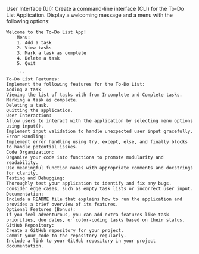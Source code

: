 User Interface (UI):
Create a command-line interface (CLI) for the To-Do List Application.
Display a welcoming message and a menu with the following options:
```
Welcome to the To-Do List App!
    Menu:
    1. Add a task
    2. View tasks
    3. Mark a task as complete
    4. Delete a task
    5. Quit

    ```
To-Do List Features:
Implement the following features for the To-Do List:
Adding a task
Viewing the list of tasks with from Incomplete and Complete tasks.
Marking a task as complete.
Deleting a task.
Quitting the application.
User Interaction:
Allow users to interact with the application by selecting menu options using input().
Implement input validation to handle unexpected user input gracefully.
Error Handling:
Implement error handling using try, except, else, and finally blocks to handle potential issues.
Code Organization:
Organize your code into functions to promote modularity and readability.
Use meaningful function names with appropriate comments and docstrings for clarity.
Testing and Debugging:
Thoroughly test your application to identify and fix any bugs.
Consider edge cases, such as empty task lists or incorrect user input.
Documentation:
Include a README file that explains how to run the application and provides a brief overview of its features.
Optional Features (Bonus):
If you feel adventurous, you can add extra features like task priorities, due dates, or color-coding tasks based on their status.
GitHub Repository:
Create a GitHub repository for your project.
Commit your code to the repository regularly.
Include a link to your GitHub repository in your project documentation.
